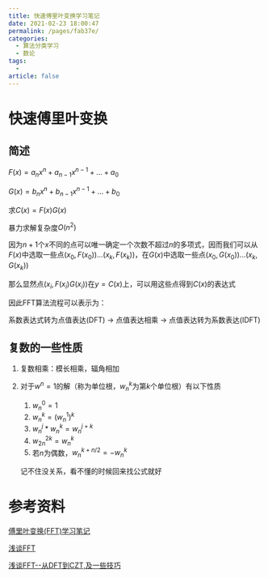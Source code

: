 ```yaml
---
title: 快速傅里叶变换学习笔记
date: 2021-02-23 18:00:47
permalink: /pages/fab37e/
categories: 
  - 算法分类学习
  - 数论
tags: 
  - 
article: false
---
```



# 快速傅里叶变换

## 简述

$F(x)=a_nx^n+a_{n-1}x^{n-1}+...+a_0$

$G(x)=b_nx^n+b_{n-1}x^{n-1}+...+b_0$

求$C(x)=F(x)G(x)$

暴力求解复杂度$O(n^2)$ 



因为$n+1$个$x$不同的点可以唯一确定一个次数不超过$n$的多项式，因而我们可以从$F(x)$中选取一些点$(x_0,F(x_0))...(x_k,F(x_k))$，在$G(x)$中选取一些点$(x_0,G(x_0))...(x_k,G(x_k))$

那么显然点$(x_i,F(x_i)G(x_i))$在$y=C(x)$上，可以用这些点得到$C(x)$的表达式



因此FFT算法流程可以表示为：

系数表达式转为点值表达(DFT) -> 点值表达相乘 -> 点值表达转为系数表达(IDFT)



## 复数的一些性质

1.  复数相乘：模长相乘，辐角相加

2.  对于$w^n=1$的解（称为单位根，$w_n^k$为第$k$个单位根）有以下性质

    1.  $w_n^0=1$
    2.  $w_n^k=(w_n^1)^k$
    3.  $w_n^j*w_n^k=w_n^{j+k}$
    4.  $w_{2n}^{2k}=w_n^k$
    5.  若$n$为偶数，$w_n^{k+n/2}=-w_n^k$

    记不住没关系，看不懂的时候回来找公式就好







# 参考资料

[傅里叶变换(FFT)学习笔记](https://www.luogu.com.cn/blog/command-block/fft-xue-xi-bi-ji)

[浅谈FFT](https://www.luogu.com.cn/blog/105254/ru-he-kuai-su-li-xie-fftifft)

[浅谈FFT--从DFT到CZT,及一些技巧](https://www.luogu.com.cn/blog/105254/qian-tan-fft-zong-ft-dao-fft)


